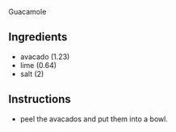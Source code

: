  Guacamole

## Ingredients
* avacado (1.23)
* lime (0.64)
* salt (2)

## Instructions
* peel the avacados and  put them into a bowl.
